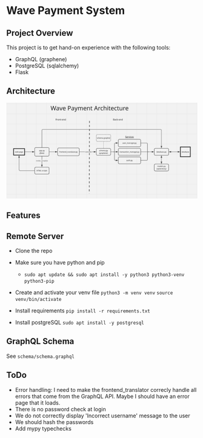 # Wave Payment System

## Project Overview
This project is to get hand-on experience with the following tools:
- GraphQL (graphene)
- PostgreSQL (sqlalchemy)
- Flask

## Architecture
![Showing the project's overall architecture](architecture.png)
## Features

<!-- ## Installation
- Clone the git repo
- Run 'pip install -r requirements'
- Run app.py -->

## Remote Server
- Clone the repo
- Make sure you have python and pip
    - ```sudo apt update && sudo apt install -y python3 python3-venv python3-pip```
- Create and activate your venv file
```python3 -m venv venv```
```source venv/bin/activate```
- Install requirements
```pip install -r requirements.txt```

- Install postgreSQL
```sudo apt install -y postgresql```





## GraphQL Schema
See ```schema/schema.graphql```

## ToDo
- Error handling: I need to make the frontend_translator correcly handle all errors that come from the GraphQL API. Maybe I should have an error page that it loads.
- There is no password check at login
- We do not correctly display 'Incorrect username' message to the user
- We should hash the passwords
- Add mypy typechecks


